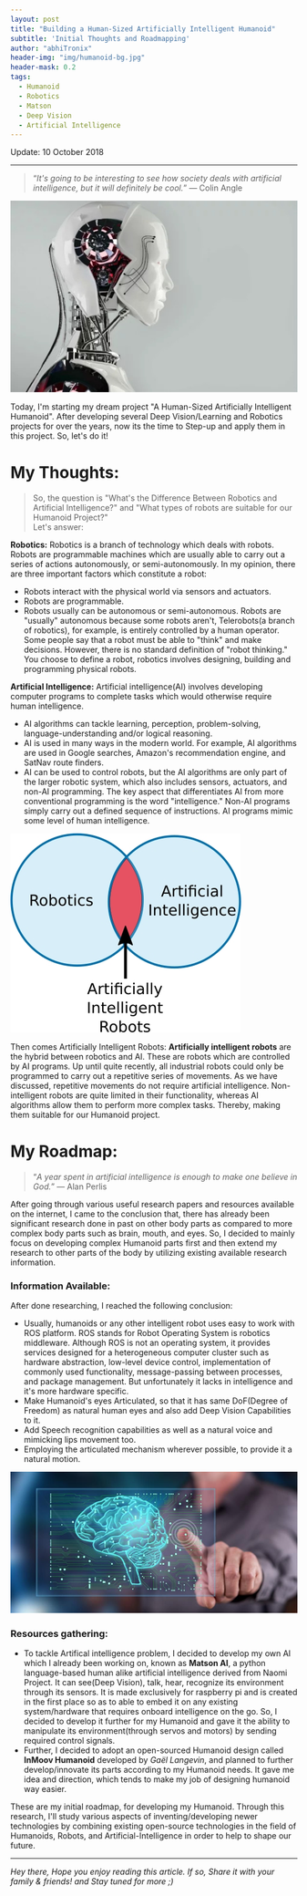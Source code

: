 ```yaml
---
layout: post
title: "Building a Human-Sized Artificially Intelligent Humanoid"
subtitle: 'Initial Thoughts and Roadmapping'
author: "abhiTronix"
header-img: "img/humanoid-bg.jpg"
header-mask: 0.2
tags:
  - Humanoid
  - Robotics
  - Matson
  - Deep Vision
  - Artificial Intelligence
---
```


Update: 10 October 2018

---
> “*It's going to be interesting to see how society deals with artificial intelligence, but it will definitely be cool.*” — Colin Angle

![](/img/in-post/manav/humanoid.jpg)

Today, I'm starting my dream project "A Human-Sized Artificially Intelligent Humanoid". After developing several Deep Vision/Learning and Robotics projects for over the years, now its the time to Step-up and apply them in this project. So, let's do it!

# My Thoughts:
> So, the question is "What's the Difference Between Robotics and Artificial Intelligence?" and "What types of robots are suitable for our Humanoid Project?"  
Let's answer:

**Robotics:** Robotics is a branch of technology which deals with robots. Robots are programmable machines which are usually able to carry out a series of actions autonomously, or semi-autonomously.
In my opinion, there are three important factors which constitute a robot:
- Robots interact with the physical world via sensors and actuators.
- Robots are programmable.
- Robots usually can be autonomous or semi-autonomous.
Robots are "usually" autonomous because some robots aren't, Telerobots(a branch of robotics), for example, is entirely controlled by a human operator. Some people say that a robot must be able to "think" and make decisions. However, there is no standard definition of "robot thinking." You choose to define a robot, robotics involves designing, building and programming physical robots.

**Artificial Intelligence:** Artificial intelligence(AI) involves developing computer programs to complete tasks which would otherwise require human intelligence. 
- AI algorithms can tackle learning, perception, problem-solving, language-understanding and/or logical reasoning.
- AI is used in many ways in the modern world. For example, AI algorithms are used in Google searches, Amazon's recommendation engine, and SatNav route finders. 
- AI can be used to control robots, but the AI algorithms are only part of the larger robotic system, which also includes sensors, actuators, and non-AI programming. 
The key aspect that differentiates AI from more conventional programming is the word "intelligence." Non-AI programs simply carry out a defined sequence of instructions. AI programs mimic some level of human intelligence.

![](/img/in-post/manav/humanoid-ven.jpg)

Then comes Artificially Intelligent Robots:
**Artificially intelligent robots** are the hybrid between robotics and AI. These are robots which are controlled by AI programs. Up until quite recently, all industrial robots could only be programmed to carry out a repetitive series of movements. As we have discussed, repetitive movements do not require artificial intelligence. Non-intelligent robots are quite limited in their functionality, whereas AI algorithms allow them to perform more complex tasks. Thereby, making them suitable for our Humanoid project.

  

# My Roadmap:

> “*A year spent in artificial intelligence is enough to make one believe in God.*” — Alan Perlis

After going through various useful research papers and resources available on the internet, I came to the conclusion that, there has already been significant research done in past on other body parts as compared to more complex body parts such as brain, mouth, and eyes. So, I decided to mainly focus on developing complex Humanoid parts first and then extend my research to other parts of the body by utilizing existing available research information. 

### Information Available:
After done researching, I reached the following conclusion:
- Usually, humanoids or any other intelligent robot uses easy to work with ROS platform. ROS stands for Robot Operating System is robotics middleware. Although ROS is not an operating system, it provides services designed for a heterogeneous computer cluster such as hardware abstraction, low-level device control, implementation of commonly used functionality, message-passing between processes, and package management. But unfortunately it lacks in intelligence and it's more hardware specific.
- Make Humanoid's eyes Articulated, so that it has same DoF(Degree of Freedom) as natural human eyes and also add Deep Vision Capabilities to it.
- Add Speech recognition capabilities as well as a natural voice and mimicking lips movement too.
- Employing the articulated mechanism wherever possible, to provide it a natural motion. 

![](/img/in-post/manav/humanoid-brain.jpg)

### Resources gathering:
- To tackle Artifical intelligence problem, I decided to develop my own AI which I already been working on, known as **Matson AI**, a python language-based human alike artificial intelligence derived from Naomi Project. It can see(Deep Vision), talk, hear, recognize its environment through its sensors. It is made exclusively for raspberry pi and is created in the first place so as to able to embed it on any existing system/hardware that requires onboard intelligence on the go. So, I decided to develop it further for my Humanoid and gave it the ability to manipulate its environment(through servos and motors) by sending required control signals.
- Further, I decided to adopt an open-sourced Humanoid design called **InMoov Humanoid** developed by _Gaël Langevin_, and planned to further develop/innovate its parts according to my Humanoid needs. It gave me idea and direction, which tends to make my job of designing humanoid way easier.

These are my initial roadmap, for developing my Humanoid. Through this research, I'll study various aspects of inventing/developing newer technologies by combining existing open-source technologies in the field of Humanoids, Robots, and Artificial-Intelligence in order to help to shape our future.

---

*Hey there, Hope you enjoy reading this article. If so, Share it with your family & friends! and Stay tuned for more ;)*

